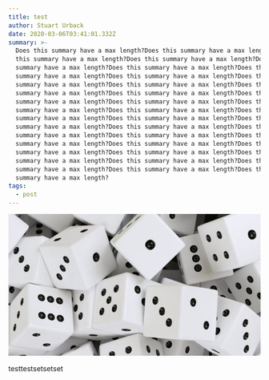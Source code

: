 ```yaml
---
title: test
author: Stuart Urback
date: 2020-03-06T03:41:01.332Z
summary: >-
  Does this summary have a max length?Does this summary have a max length?Does
  this summary have a max length?Does this summary have a max length?Does this
  summary have a max length?Does this summary have a max length?Does this
  summary have a max length?Does this summary have a max length?Does this
  summary have a max length?Does this summary have a max length?Does this
  summary have a max length?Does this summary have a max length?Does this
  summary have a max length?Does this summary have a max length?Does this
  summary have a max length?Does this summary have a max length?Does this
  summary have a max length?Does this summary have a max length?Does this
  summary have a max length?Does this summary have a max length?Does this
  summary have a max length?Does this summary have a max length?Does this
  summary have a max length?Does this summary have a max length?Does this
  summary have a max length?Does this summary have a max length?Does this
  summary have a max length?Does this summary have a max length?Does this
  summary have a max length?Does this summary have a max length?Does this
  summary have a max length?
tags:
  - post
---
```

![](/static/img/89716241_thinkstockphotos-523060154.jpg)

testtestsetsetset